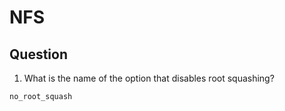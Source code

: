 # NFS

## Question
1. What is the name of the option that disables root squashing?
```
no_root_squash
```